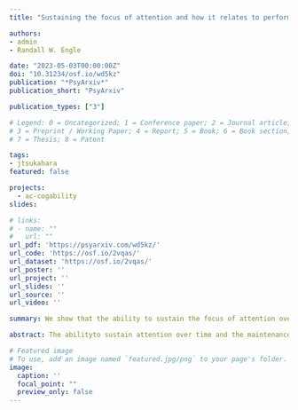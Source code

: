 ```yaml
---
title: "Sustaining the focus of attention and how it relates to performance in complex cognitive tasks"

authors:
- admin
- Randall W. Engle

date: "2023-05-03T00:00:00Z"
doi: "10.31234/osf.io/wd5kz"
publication: "*PsyArxiv*"
publication_short: "PsyArxiv"

publication_types: ["3"]

# Legend: 0 = Uncategorized; 1 = Conference paper; 2 = Journal article;
# 3 = Preprint / Working Paper; 4 = Report; 5 = Book; 6 = Book section;
# 7 = Thesis; 8 = Patent

tags:
- jtsukahara
featured: false

projects:
  - ac-cogability
slides: 

# links:
# - name: ""
#   url: ""
url_pdf: 'https://psyarxiv.com/wd5kz/'
url_code: 'https://osf.io/2vqas/'
url_dataset: 'https://osf.io/2vqas/'
url_poster: ''
url_project: ''
url_slides: ''
url_source: ''
url_video: ''

summary: We show that the ability to sustain the focus of attention over a relatively short period of time is related to the ability to control attention, more generally, but not to other cognitive abilities like working memory capacity.

abstract: The abilityto sustain attention over time and the maintenance of information in working memory are highly overlapping constructs. Many tasks used to measure sustained attention rely heavily on the maintenance of information in working memory to sustain continuous task performance over large periods of time. To further understand the relationship between sustained attention and working memory, we tested whether the ability to sustain the focus of attention over a relatively short period of time (e.g., 12 seconds) is related to cognitive abilities such as working memory capacity and attention control. We used a novel paradigm, the sustained attention-to-cue task, to manipulate the duration attention had tobe sustained at a cued location; none (0 seconds), short (2–5 seconds), medium (5.5–8.5 seconds), and long (9–12 seconds). We found that attention waned and accuracy decreased as the wait time got longer. Those higher on attention control ability, had less of a decline in accuracy as the wait time got longer. However, the decline in accuracy as wait time got longer was not related to working memory capacity, fluid intelligence, or multitasking. These findings challenge how we think about sustained attention and working memory capacity, and the nature of attention control more generally. 

# Featured image
# To use, add an image named `featured.jpg/png` to your page's folder. 
image:
  caption: ''
  focal_point: ""
  preview_only: false
---
```



